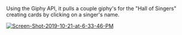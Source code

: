 Using the Giphy API, it pulls a couple giphy's for the "Hall of Singers" creating cards by clicking on a singer's name.

<a href="https://ibb.co/ckBF1y7"><img src="https://i.ibb.co/q7SsdDP/Screen-Shot-2019-10-21-at-6-33-46-PM.png" alt="Screen-Shot-2019-10-21-at-6-33-46-PM" border="0"></a>
